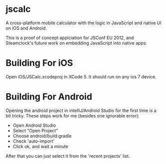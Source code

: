 jscalc
======

A cross-platform mobile calculator with the logic in JavaScript and native UI on iOS and Android.

This is a proof of concept applciation for JSConf EU 2012, and Steamclock's future work on embedding JavaScript into native apps.


Building For iOS
================

Open iOS/JSCalc.xcodeproj in XCode 5. It should run on any ios 7 device.


Building For Android
====================

Opening the android project in intelliJ/Android Studio for the first time is a bit tricky.
These steps work for me (besides one ignorable error):
* Open Android Studio
* Select "Open Project"
* Choose android/build.gradle
* Check 'auto-import'
* Click ok, and wait a minute

After that you can just select it from the 'recent projects' list.

